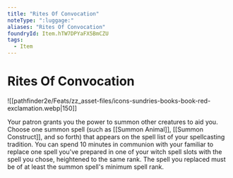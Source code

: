 ```yaml
---
title: "Rites Of Convocation"
noteType: ":luggage:"
aliases: "Rites Of Convocation"
foundryId: Item.hTW7DPYaFX5BmCZU
tags:
  - Item
---
```


# Rites Of Convocation
![[pathfinder2e/Feats/zz_asset-files/icons-sundries-books-book-red-exclamation.webp|150]]

Your patron grants you the power to summon other creatures to aid you. Choose one summon spell (such as [[Summon Animal]], [[Summon Construct]], and so forth) that appears on the spell list of your spellcasting tradition. You can spend 10 minutes in communion with your familiar to replace one spell you've prepared in one of your witch spell slots with the spell you chose, heightened to the same rank. The spell you replaced must be of at least the summon spell's minimum spell rank.
